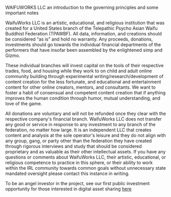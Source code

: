 WAIFUWORKS LLC
an introduction to the governing principles and some important notes

WaifuWorks LLC is an artistic, educational, and religious institution that was created for a United States branch of the Telepathic Psycho Asian Waifu Buddhist Federation (TPAWBF). All data, information, and creations should be considered “as is” and hold no warranty. Any proceeds, donations, investments should go towards the individual financial departments of the performers that have insofar been assembled by the enlightened simp and Gizmo.

These individual branches will invest capital on the tools of their respective trades, food, and housing while they work to on child and adult online community building through experimental writing/research/development of content creation for the less fortunate, and educational and entertainment content for other online creators, mentors, and consultants. We want to foster a habit of consensual and competent content creation that if anything improves the human condition through humor, mutual understanding, and love of the game.

All donations are voluntary and will not be refunded once they clear with the respective company's financial branch. WaifuWorks LLC does not transfer any good or service in response to any investment to any branch of the federation, no matter how large. It is an independent LLC that creates content and analysis at the sole operator's leisure and they do not align with any group, gang, or party other than the federation they have created through rigorous interviews and study that should be considered proprietary and as valuable as their other intellectual assets. If you have any questions or comments about WaifuWorks LLC, their artistic, educational, or religious competence to practice in this sphere, or their ability to work within the IRL community towards common goals without unnecessary state mandated oversight please contact this instance in writing.

To be an angel investor in the project, see our first public investment opportunity for those interested in digital asset sharing [here](https://saisonxiang.github.io/waifuworks/)
